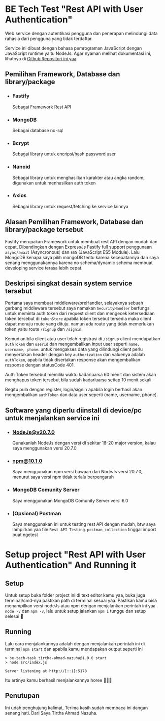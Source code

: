 # BE Tech Test "Rest API with User Authentication"
Web service dengan autentikasi pengguna dan penerapan melindungi data rahasia dari pengguna yang tidak terdaftar.

Service ini dibuat dengan bahasa pemrograman JavaScript dengan JavaScript runtime yaitu NodeJs.
Agar nyaman melihat dokumentasi ini, lihatnya di [Github Repositori ini yaa](https://github.com/TirthaAhmadNazuha/be-tech-test)

## Pemilihan Framework, Database dan library/package
- ### Fastify
  Sebagai Framework Rest API
- ### MongoDB
  Sebagai database no-sql
- ### Bcrypt
  Sebagai library untuk encripsi/hash password user
- ### Nanoid
  Sebagai library untuk menghasilkan karakter atau angka random, digunakan untuk menhasilkan auth token
- ### Axios
  Sebagai library untuk request/fetching ke service lainnya

## Alasan Pemilihan Framework, Database dan library/package tersebut
Fastify merupakan Framework untuk membuat rest API dengan mudah dan cepat, Dibandingkan dengan ExpressJs Fastify full support penggunaan `async/await` (Asyncronous) dan `ES5` (JavaScript ES5 Module). Lalu MongoDB kenapa saya pilih mongoDB tentu karena kecepatannya dan saya senang menggunakannya karena no schema/dynamic schema membuat developing service terasa lebih cepat.

## Deskripsi singkat desain system service tersebut
Pertama saya membuat middleware/preHandler, selayaknya sebuah gerbang middleware tersebut saya namakan `SecurityHandler` berfungsi untuk meminta auth token dari request client dan mengecek ketersediaan token tersebut di `tokenStore` apabila token tersebut tersedia maka client dapat menuju route yang dituju. namun ada route yang tidak memerlukan token yaitu route `/signup` dan `/signin`.

Kemudian bila client atau user telah registrasi di `/signup` client mendapatkan `authToken` dan `userId` dan mengembalikan input user seperti `name, username, phone`. untuk mengakses data yang dilindungi client perlu menyertakan header dengan key `authorization` dan valuenya adalah `authToken`, apabila tidak disertakan response akan mengembalikan response dengan statusCode 401.

Auth Token tersebut memiliki waktu kadarluarsa 60 menit dan sistem akan menghapus token tersebut bila sudah kadarluarsa setiap 10 menit sekali.

Begitu pula dengan register, login/signin apabila login berhasil akan mengembalikan `authToken` dan data user seperti (name, username, phone).

## Software yang diperlu diinstall di device/pc untuk menjalankan service ini
- ### NodeJs@v20.7.0
  Gunakanlah NodeJs dengan versi di sekitar 18-20 major version, kalau saya menggunakan versi 20.7.0
- ### npm@10.1.0
  Saya menggunakan npm versi bawaan dari NodeJs versi 20.7.0, menurut saya versi npm tidak terlalu berpengaruh
- ### MongoDB Comunity Server
  Saya menggunakan MongoDB Comunity Server versi 6.0
- ### (Opsional) Postman
  Saya menggunakan ini untuk testing rest API dengan mudah, btw saya lampirkan yaa file `Rest API Testing.postman_collection` tinggal import buat ngetest

# Setup project "Rest API with User Authentication" And Running it
## Setup
Untuk setup buka folder project ini di text editor kamu yaa, buka juga terminal/cmd-nya pastikan path di terminal sesuai yaa.
Pastikan kamu bisa menampilkan versi nodeJs atau npm dengan menjalankan perintah ini yaa `node -v` dan `npm -v`, lalu untuk setup jalankan `npm i` tunggu dan setup selesai 🎉

## Running
Lalu cara menjalankannya adalah dengan menjalankan perintah ini di terminal `npm start` dan apabila kamu mendapakan output seperti ini
```
> be-tech-task_tirtha-ahmad-nazuha@1.0.0 start
> node src/index.js

Server listening at http://[::1]:5178
```
Itu artinya kamu berhasil menjalankannya horee 🎉🙌😆

## Penutupan
Ini udah penghujung kalimat, Terima kasih sudah membaca ini dangan senang hati.
Dari Saya Tirtha Ahmad Nazuha.
